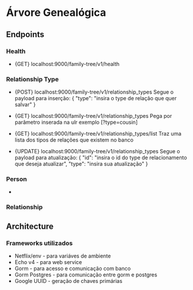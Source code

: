 # Árvore Genealógica

## Endpoints

### Health
- {GET} localhost:9000/family-tree/v1/health
### Relationship Type
- {POST} localhost:9000/family-tree/v1/relationship_types
    Segue o payload para inserção:
    {
        "type": "insira o type de relação que quer salvar"
    }

- {GET} localhost:9000/family-tree/v1/relationship_types
    Pega por parâmetro inserada na ulr exemplo [?type=cousin]

- {GET} localhost:9000/family-tree/v1/relationship_types/list
    Traz uma lista dos tipos de relações que existem no banco

- {UPDATE} localhost:9000/family-tree/v1/relationship_types
    Segue o payload para atualização:
    {
        "id": "insira o id do type de relacionamento que deseja atualizar",
        "type": "insira sua atualização"
    }
### Person
- 
### Relationship

## Architecture

### Frameworks utilizados
- Netflix/env   - para variáves de ambiente
- Echo v4       - para web service
- Gorm          - para acesso e comunicação com banco
- Gorm Postgres - para comunicação entre gorm e postgres
- Google UUID   - geração de chaves primárias